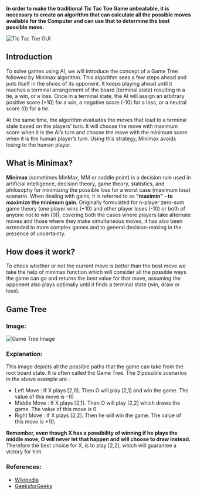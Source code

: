 **In order to make the traditional Tic Tac Toe Game unbeatable, it is necessary to create an algorithm that can calculate all the possible moves available for the Computer and can use that to determine the best possible move.**

![Tic Tac Toe GUI](https://user-images.githubusercontent.com/72680045/109683079-02b26c80-7ba5-11eb-93af-656d383a0324.gif)

## Introduction
To solve games using AI, we will introduce the concept of a Game Tree followed by Minimax algorithm. This algorithm sees a few steps ahead and puts itself in the shoes of its opponent. It keeps playing ahead until it reaches a terminal arrangement of the board (terminal state) resulting in a tie, a win, or a loss. Once in a terminal state, the AI will assign an arbitrary positive score (+10) for a win, a negative score (-10) for a loss, or a neutral score (0) for a tie.

At the same time, the algorithm evaluates the moves that lead to a terminal state based on the players’ turn. It will choose the move with maximum score when it is the AI’s turn and choose the move with the minimum score when it is the human player’s turn. Using this strategy, Minimax avoids losing to the human player.

## What is Minimax?
**Minimax** (sometimes MinMax, MM or saddle point) is a decision rule used in artificial intelligence, decision theory, game theory, statistics, and philosophy for minimizing the possible loss for a worst case (maximum loss) scenario. When dealing with gains, it is referred to as **"maximin" - to maximize the minimum gain**. Originally formulated for n-player zero-sum game theory (one player wins (+10) and other player loses (-10) or both of anyone not to win (0)), covering both the cases where players take alternate moves and those where they make simultaneous moves, it has also been extended to more complex games and to general decision-making in the presence of uncertainty. 

## How does it work?
To check whether or not the current move is better than the best move we take the help of minimax function which will consider all the possible ways the game can go and returns the best value for that move, assuming the opponent also plays optimally until it finds a terminal state (win, draw or lose).

## Game Tree

### Image: 

![Game Tree Image](https://user-images.githubusercontent.com/72680045/109675821-232af880-7b9e-11eb-9062-99cc212692ee.jpg)

### Explanation:

This image depicts all the possible paths that the game can take from the root board state. It is often called the Game Tree. 
The 3 possible scenarios in the above example are : 
 
-	Left Move : If X plays [2,0]. Then O will play [2,1] and win the game. The value of this move is -10
-	Middle Move : If X plays [2,1]. Then O will play [2,2] which draws the game. The value of this move is 0
-	Right Move : If X plays [2,2]. Then he will win the game. The value of this move is +10;

**Remember, even though X has a possibility of winning if he plays the middle move, O will never let that happen and will choose to draw instead.**
Therefore the best choice for X, is to play [2,2], which will guarantee a victory for him.

### References:
- [Wikipedia](https://en.wikipedia.org/wiki/Minimax)
- [GeeksforGeeks](https://www.geeksforgeeks.org/minimax-algorithm-in-game-theory-set-3-tic-tac-toe-ai-finding-optimal-move/)